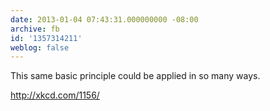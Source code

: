 ```yaml
---
date: 2013-01-04 07:43:31.000000000 -08:00
archive: fb
id: '1357314211'
weblog: false
---
```


This same basic principle could be applied in so many ways.

http://xkcd.com/1156/
